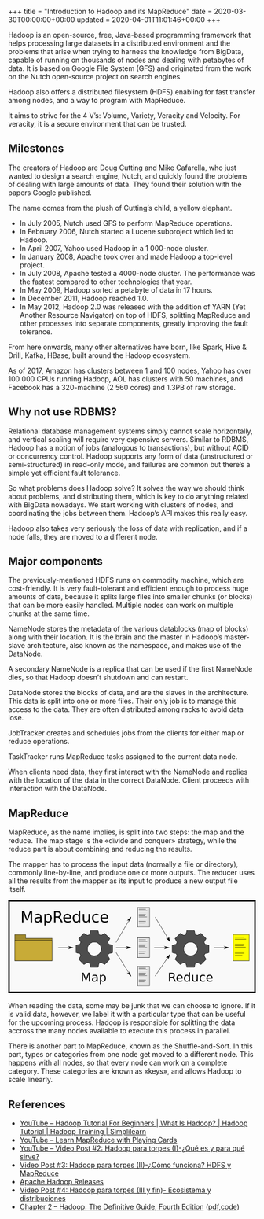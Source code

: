 +++
title = "Introduction to Hadoop and its MapReduce"
date = 2020-03-30T00:00:00+00:00
updated = 2020-04-01T11:01:46+00:00
+++

Hadoop is an open-source, free, Java-based programming framework that helps processing large datasets in a distributed environment and the problems that arise when trying to harness the knowledge from BigData, capable of running on thousands of nodes and dealing with petabytes of data. It is based on Google File System (GFS) and originated from the work on the Nutch open-source project on search engines.

Hadoop also offers a distributed filesystem (HDFS) enabling for fast transfer among nodes, and a way to program with MapReduce.

It aims to strive for the 4 V’s: Volume, Variety, Veracity and Velocity. For veracity, it is a secure environment that can be trusted.

## Milestones

The creators of Hadoop are Doug Cutting and Mike Cafarella, who just wanted to design a search engine, Nutch, and quickly found the problems of dealing with large amounts of data. They found their solution with the papers Google published.

The name comes from the plush of Cutting’s child, a yellow elephant.

* In July 2005, Nutch used GFS to perform MapReduce operations.
* In February 2006, Nutch started a Lucene subproject which led to Hadoop.
* In April 2007, Yahoo used Hadoop in a 1 000-node cluster.
* In January 2008, Apache took over and made Hadoop a top-level project.
* In July 2008, Apache tested a 4000-node cluster. The performance was the fastest compared to other technologies that year.
* In May 2009, Hadoop sorted a petabyte of data in 17 hours.
* In December 2011, Hadoop reached 1.0.
* In May 2012, Hadoop 2.0 was released with the addition of YARN (Yet Another Resource Navigator) on top of HDFS, splitting MapReduce and other processes into separate components, greatly improving the fault tolerance.

From here onwards, many other alternatives have born, like Spark, Hive & Drill, Kafka, HBase, built around the Hadoop ecosystem.

As of 2017, Amazon has clusters between 1 and 100 nodes, Yahoo has over 100 000 CPUs running Hadoop, AOL has clusters with 50 machines, and Facebook has a 320-machine (2 560 cores) and 1.3PB of raw storage.

## Why not use RDBMS?

Relational database management systems simply cannot scale horizontally, and vertical scaling will require very expensive servers. Similar to RDBMS, Hadoop has a notion of jobs (analogous to transactions), but without ACID or concurrency control. Hadoop supports any form of data (unstructured or semi-structured) in read-only mode, and failures are common but there’s a simple yet efficient fault tolerance.

So what problems does Hadoop solve? It solves the way we should think about problems, and distributing them, which is key to do anything related with BigData nowadays. We start working with clusters of nodes, and coordinating the jobs between them. Hadoop’s API makes this really easy.

Hadoop also takes very seriously the loss of data with replication, and if a node falls, they are moved to a different node.

## Major components

The previously-mentioned HDFS runs on commodity machine, which are cost-friendly. It is very fault-tolerant and efficient enough to process huge amounts of data, because it splits large files into smaller chunks (or blocks) that can be more easily handled. Multiple nodes can work on multiple chunks at the same time.

NameNode stores the metadata of the various datablocks (map of blocks) along with their location. It is the brain and the master in Hadoop’s master-slave architecture, also known as the namespace, and makes use of the DataNode.

A secondary NameNode is a replica that can be used if the first NameNode dies, so that Hadoop doesn’t shutdown and can restart.

DataNode stores the blocks of data, and are the slaves in the architecture. This data is split into one or more files. Their only job is to manage this access to the data. They are often distributed among racks to avoid data lose.

JobTracker creates and schedules jobs from the clients for either map or reduce operations.

TaskTracker runs MapReduce tasks assigned to the current data node.

When clients need data, they first interact with the NameNode and replies with the location of the data in the correct DataNode. Client proceeds with interaction with the DataNode.

## MapReduce

MapReduce, as the name implies, is split into two steps: the map and the reduce. The map stage is the «divide and conquer» strategy, while the reduce part is about combining and reducing the results.

The mapper has to process the input data (normally a file or directory), commonly line-by-line, and produce one or more outputs. The reducer uses all the results from the mapper as its input to produce a new output file itself.

![](bitmap.png)

When reading the data, some may be junk that we can choose to ignore. If it is valid data, however, we label it with a particular type that can be useful for the upcoming process. Hadoop is responsible for splitting the data accross the many nodes available to execute this process in parallel.

There is another part to MapReduce, known as the Shuffle-and-Sort. In this part, types or categories from one node get moved to a different node. This happens with all nodes, so that every node can work on a complete category. These categories are known as «keys», and allows Hadoop to scale linearly.

## References

* [YouTube – Hadoop Tutorial For Beginners | What Is Hadoop? | Hadoop Tutorial | Hadoop Training | Simplilearn](https://youtu.be/oT7kczq5A-0)
* [YouTube – Learn MapReduce with Playing Cards](https://youtu.be/bcjSe0xCHbE)
* [YouTube – Video Post #2: Hadoop para torpes (I)-¿Qué es y para qué sirve?](https://youtu.be/j8ehT1_G5AY?list=PLi4tp-TF_qjM_ed4lIzn03w7OnEh0D8Xi)
* [Video Post #3: Hadoop para torpes (II)-¿Cómo funciona? HDFS y MapReduce](https://youtu.be/NQ8mjVPCDvk?list=PLi4tp-TF_qjM_ed4lIzn03w7OnEh0D8Xi)
* [Apache Hadoop Releases](https://hadoop.apache.org/old/releases.html)
* [Video Post #4: Hadoop para torpes (III y fin)- Ecosistema y distribuciones](https://youtu.be/20qWx2KYqYg?list=PLi4tp-TF_qjM_ed4lIzn03w7OnEh0D8Xi)
* [Chapter 2 – Hadoop: The Definitive Guide, Fourth Edition](http://www.hadoopbook.com/) ([pdf,](http://grut-computing.com/HadoopBook.pdf)[code](http://www.hadoopbook.com/code.html))